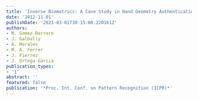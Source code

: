 ```yaml
---
title: 'Inverse Biometrics: A Case Study in Hand Geometry Authentication'
date: '2012-11-01'
publishDate: '2021-03-01T10:15:00.220161Z'
authors:
- M. Gomez-Barrero
- J. Galbally
- A. Morales
- M. A. Ferrer
- J. Fierrez
- J. Ortega-Garcia
publication_types:
- '1'
abstract: ''
featured: false
publication: '*Proc. Int. Conf. on Pattern Recognition (ICPR)*'
---
```


